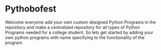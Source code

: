 # Pythobofest
Welcome everyone add your own custom designed Python Programs in the repository and make a centralized repository for all types of Python Programs needed for a college student. So lets get started by adding your own python programs with name specifying to the functionality of the program.
